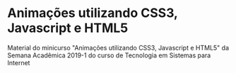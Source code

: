 #  Animações utilizando CSS3, Javascript e HTML5
Material do minicurso "Animações utilizando CSS3, Javascript e HTML5" da Semana Acadêmica 2019-1 do curso de Tecnologia em Sistemas para Internet
